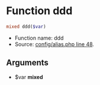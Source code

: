 Function ddd
===========================





```php
mixed ddd($var)
```

* Function name: ddd
* Source: [config/alias.php line 48](https://github.com/PrestaShop/PrestaShop/blob/1.5.1.0/config/alias.php#L48).

Arguments
---------

* $var **mixed**

